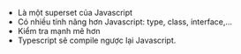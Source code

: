 - Là một superset của Javascript
- Có nhiều tính năng hơn Javascript: type, class, interface,...
- Kiểm tra mạnh mẽ hơn
- Typescript sẽ compile ngược lại Javascript.